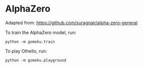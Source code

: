 # AlphaZero

Adapted from: https://github.com/suragnair/alpha-zero-general

To train the AlphaZero model, run:
```
python -m gomoku.train
```
To play Othello, run:
```
python -m gomoku.playground
```